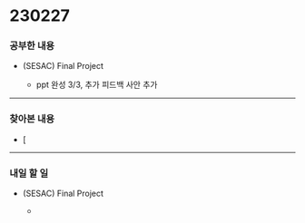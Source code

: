 # 230227

### 공부한 내용

- (SESAC) Final Project

  - ppt 완성 3/3, 추가 피드백 사안 추가

---

### 찾아본 내용

- [

---

### 내일 할 일

- (SESAC) Final Project

  -
